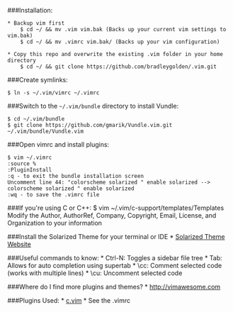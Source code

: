 ###Installation:

	* Backup vim first
		$ cd ~/ && mv .vim vim.bak (Backs up your current vim settings to vim.bak)
		$ cd ~/ && mv .vimrc vim.bak/ (Backs up your vim configuration)

	* Copy this repo and overwrite the existing .vim folder in your home directory
		$ cd ~/ && git clone https://github.com/bradleygolden/.vim.git
		

###Create symlinks:

	$ ln -s ~/.vim/vimrc ~/.vimrc

###Switch to the `~/.vim/bundle` directory to install Vundle:

	$ cd ~/.vim/bundle
	$ git clone https://github.com/gmarik/Vundle.vim.git ~/.vim/bundle/Vundle.vim

###Open vimrc and install plugins:

	$ vim ~/.vimrc
	:source %
	:PluginInstall
	:q - to exit the bundle installation screen
	Uncomment line 44: "colorscheme solarized " enable solarized --> colorscheme solarized " enable solarized
	:wq - to save the .vimrc file
	
###If you're using C or C++:
	$ vim ~/.vim/c-support/templates/Templates
	Modify the Author, AuthorRef, Company, Copyright, Email, License, and Organization to your information

###Install the Solarized Theme for your terminal or IDE
	* [Solarized Theme Website](http://ethanschoonover.com/solarized)
	
###Useful commands to know:
	* Ctrl-N: Toggles a sidebar file tree 
	* Tab: Allows for auto completion using supertab
	* \cc: Comment selected code (works with multiple lines)
	* \cu: Uncomment selected code

###Where do I find more plugins and themes?
	* http://vimawesome.com

###Plugins Used:
	* [c.vim](http://www.vim.org/scripts/script.php?script_id=213)
	* See the .vimrc
